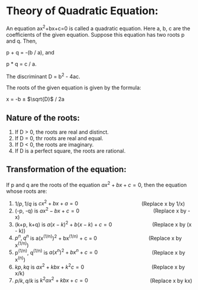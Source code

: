 # Theory of Quadratic Equation:

An equation ax<sup>2</sup>+bx+c=0 is called a quadratic equation. Here a, b, c are the coefficients of the given equation. Suppose this equation has two roots p and q. Then,

p + q = -(b / a), and

p * q = c / a.

The discriminant D = b<sup>2</sup> - 4ac.

The roots of the given equation is given by the formula:

x = -b ± $\sqrt{D}$ / 2a

## Nature of the roots:

1. If D > 0, the roots are real and distinct.
2. If D = 0, thr roots are real and equal.
3. If D < 0, the roots are imaginary.
4. If D is a perfect square, the roots are rational.

## Transformation of the equation:

If p and q are the roots of the equation $ax^2+bx+c = 0$, then the equation whose roots are:
1. $1/p, 1/q$ is $cx^2 + bx + a = 0$ &emsp;&emsp;&emsp;&emsp;&emsp;&emsp;&emsp;&emsp;&emsp;&emsp;&emsp;&emsp;(Replace x by 1/x)
2. (-p, -q) is $ax^2 - bx + c=0$&emsp;&emsp;&emsp;&emsp;&emsp;&emsp;&emsp;&emsp;&emsp;&emsp;&emsp;&emsp;&emsp;&emsp;&nbsp;(Replace x by -x)
3. (k+p, k+q) is $a(x-k)^2 + b(x-k) + c =0$&emsp;&emsp;&emsp;&emsp;&emsp;&emsp;&emsp;&ensp;&nbsp;(Replace x by (x - k))
4. $p^n, q^n$ is a(x<sup>(1/n)</sup>)<sup>2</sup> + bx<sup>(1/n)</sup> + c = 0&emsp;&emsp;&emsp;&emsp;&emsp;&emsp;&emsp;&emsp;&emsp;&emsp;(Replace x by x<sup>(1/n)</sup>)
5. p<sup>(1/n)</sup>, q<sup>(1/n)</sup> is $a(x^n)^2 + bx^n + c = 0$&emsp;&emsp;&emsp;&emsp;&emsp;&emsp;&emsp;&emsp;&emsp;&emsp;&ensp;(Replace x by x<sup>(n)</sup>)
6. $kp, kq$ is $ax^2 + kbx + k^2 c = 0$ &emsp;&emsp;&emsp;&emsp;&emsp;&emsp;&emsp;&emsp;&emsp;&emsp;&emsp;&emsp;&ensp;&nbsp;(Replace x by x/k)
7. $p/k, q/k$ is $k^2 ax^2 + kbx + c = 0$&emsp;&emsp;&emsp;&emsp;&emsp;&emsp;&emsp;&emsp;&emsp;&emsp;&emsp;&emsp;(Replace x by kx)
